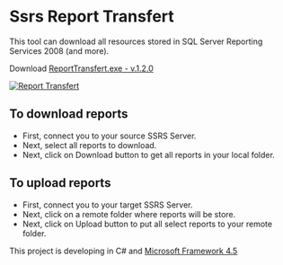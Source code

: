 Ssrs Report Transfert
=====================

This tool can download all resources stored in SQL Server Reporting Services 2008 (and more).

Download [ReportTransfert.exe - v.1.2.0](https://raw.github.com/dvoituron/SsrsReportTransfert/master/Releases/v1.2.0/ReportTransfert.exe)

[![Report Transfert](https://github.com/dvoituron/SsrsReportTransfert/blob/master/Sample.png)](https://youtu.be/TYh9avchpow)

To download reports
-------------------
- First, connect you to your source SSRS Server.
- Next, select all reports to download.
- Next, click on Download button to get all reports in your local folder.

To upload reports
-----------------
- First, connect you to your target SSRS Server.
- Next, click on a remote folder where reports will be store.
- Next, click on Upload button to put all select reports to your remote folder.

This project is developing in C# and [Microsoft Framework 4.5](http://www.microsoft.com/download/details.aspx?id=30653)
